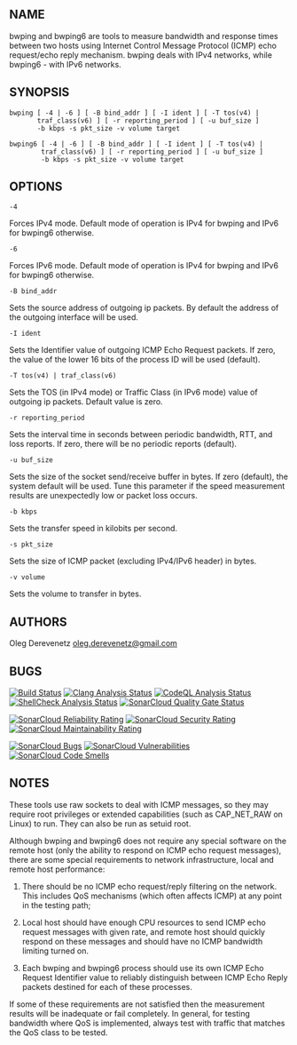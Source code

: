## NAME

bwping  and  bwping6  are  tools  to  measure  bandwidth and response times
between  two  hosts  using  Internet  Control  Message Protocol (ICMP) echo
request/echo  reply  mechanism.  bwping  deals  with  IPv4  networks, while
bwping6 - with IPv6 networks.

## SYNOPSIS

```
bwping [ -4 | -6 ] [ -B bind_addr ] [ -I ident ] [ -T tos(v4) |
       traf_class(v6) ] [ -r reporting_period ] [ -u buf_size ]
       -b kbps -s pkt_size -v volume target
```

```
bwping6 [ -4 | -6 ] [ -B bind_addr ] [ -I ident ] [ -T tos(v4) |
        traf_class(v6) ] [ -r reporting_period ] [ -u buf_size ]
        -b kbps -s pkt_size -v volume target
```

## OPTIONS

```
-4
```

Forces IPv4 mode. Default mode of operation is IPv4 for bwping and IPv6 for
bwping6 otherwise.

```
-6
```

Forces IPv6 mode. Default mode of operation is IPv4 for bwping and IPv6 for
bwping6 otherwise.

```
-B bind_addr
```

Sets   the  source  address  of outgoing ip packets. By default the address
of the outgoing interface will be used.

```
-I ident
```

Sets  the  Identifier value of outgoing ICMP Echo Request packets. If zero,
the value of the lower 16 bits of the process ID will be used (default).

```
-T tos(v4) | traf_class(v6)
```

Sets  the  TOS  (in  IPv4  mode)  or  Traffic Class (in IPv6 mode) value of
outgoing ip packets. Default value is zero.

```
-r reporting_period
```

Sets   the   interval  time in seconds between periodic bandwidth, RTT, and
loss  reports.  If  zero,  there  will be no periodic reports (default).

```
-u buf_size
```

Sets  the  size  of  the  socket  send/receive  buffer  in  bytes.  If zero
(default),  the  system  default  will  be used. Tune this parameter if the
speed measurement results are unexpectedly low or packet loss occurs.

```
-b kbps
```

Sets the transfer speed in kilobits per second.

```
-s pkt_size
```

Sets the size of ICMP packet (excluding IPv4/IPv6 header) in bytes.

```
-v volume
```

Sets the volume to transfer in bytes.

## AUTHORS

Oleg Derevenetz <oleg.derevenetz@gmail.com>

## BUGS

[![Build Status](https://github.com/oleg-derevenetz/bwping/actions/workflows/build.yml/badge.svg?branch=master)](https://github.com/oleg-derevenetz/bwping/actions/workflows/build.yml?query=branch%3Amaster)
[![Clang Analysis Status](https://github.com/oleg-derevenetz/bwping/actions/workflows/clang-analysis.yml/badge.svg?branch=master)](https://github.com/oleg-derevenetz/bwping/actions/workflows/clang-analysis.yml?query=branch%3Amaster)
[![CodeQL Analysis Status](https://github.com/oleg-derevenetz/bwping/actions/workflows/codeql-analysis.yml/badge.svg?branch=master)](https://github.com/oleg-derevenetz/bwping/actions/workflows/codeql-analysis.yml?query=branch%3Amaster)
[![ShellCheck Analysis Status](https://github.com/oleg-derevenetz/bwping/actions/workflows/shellcheck-analysis.yml/badge.svg?branch=master)](https://github.com/oleg-derevenetz/bwping/actions/workflows/shellcheck-analysis.yml?query=branch%3Amaster)
[![SonarCloud Quality Gate Status](https://sonarcloud.io/api/project_badges/measure?project=oleg-derevenetz_bwping&metric=alert_status)](https://sonarcloud.io/dashboard?id=oleg-derevenetz_bwping)

[![SonarCloud Reliability Rating](https://sonarcloud.io/api/project_badges/measure?project=oleg-derevenetz_bwping&metric=reliability_rating)](https://sonarcloud.io/dashboard?id=oleg-derevenetz_bwping)
[![SonarCloud Security Rating](https://sonarcloud.io/api/project_badges/measure?project=oleg-derevenetz_bwping&metric=security_rating)](https://sonarcloud.io/dashboard?id=oleg-derevenetz_bwping)
[![SonarCloud Maintainability Rating](https://sonarcloud.io/api/project_badges/measure?project=oleg-derevenetz_bwping&metric=sqale_rating)](https://sonarcloud.io/dashboard?id=oleg-derevenetz_bwping)

[![SonarCloud Bugs](https://sonarcloud.io/api/project_badges/measure?project=oleg-derevenetz_bwping&metric=bugs)](https://sonarcloud.io/dashboard?id=oleg-derevenetz_bwping)
[![SonarCloud Vulnerabilities](https://sonarcloud.io/api/project_badges/measure?project=oleg-derevenetz_bwping&metric=vulnerabilities)](https://sonarcloud.io/dashboard?id=oleg-derevenetz_bwping)
[![SonarCloud Code Smells](https://sonarcloud.io/api/project_badges/measure?project=oleg-derevenetz_bwping&metric=code_smells)](https://sonarcloud.io/dashboard?id=oleg-derevenetz_bwping)

## NOTES

These tools use raw sockets to deal with ICMP messages, so they may require
root privileges or extended  capabilities (such as CAP_NET_RAW on Linux) to
run. They can also be run as setuid root.

Although  bwping  and  bwping6 does not require any special software on the
remote  host  (only the ability to respond on ICMP echo request  messages),
there  are  some  special requirements to network infrastructure, local and
remote host performance:

1.  There  should  be  no ICMP echo request/reply filtering on the network.
This includes QoS mechanisms (which often affects ICMP) at any point in the
testing path;

1.  Local  host  should  have  enough  CPU  resources  to  send  ICMP  echo
request   messages   with   given   rate,  and  remote  host should quickly
respond  on  these  messages  and should have no  ICMP  bandwidth  limiting
turned on.

3.  Each  bwping  and  bwping6 process should use its own ICMP Echo Request
Identifier  value  to  reliably distinguish between ICMP Echo Reply packets
destined for each of these processes.

If  some  of  these  requirements  are  not  satisfied then the measurement
results  will  be  inadequate  or  fail completely. In general, for testing
bandwidth  where  QoS is implemented, always test with traffic that matches
the QoS class to be tested.
